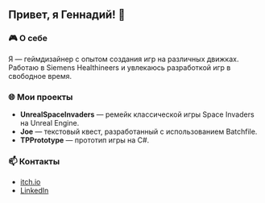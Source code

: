 ## Привет, я Геннадий! 👋

### 🎮 О себе
Я — геймдизайнер с опытом создания игр на различных движках. Работаю в Siemens Healthineers и увлекаюсь разработкой игр в свободное время.

### 🌐 Мои проекты
- **UnrealSpaceInvaders** — ремейк классической игры Space Invaders на Unreal Engine.
- **Joe** — текстовый квест, разработанный с использованием Batchfile.
- **TPPrototype** — прототип игры на C#.

### 📫 Контакты
- [itch.io](https://gtuchkov.itch.io/)
- [LinkedIn](https://www.linkedin.com/in/gennadiy-tuchkov-5865a82b1/)
